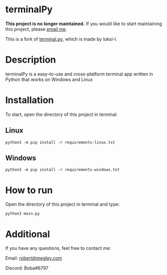 # terminalPy

**This project is no longer maintained.** If you would like to start maintaining this project, please [email me](mailto:robert@megley.com).

This is a fork of [terminal.py](https://github.com/luksi-l/terminal.py), which is made by luksi-l. 

# Description

terminalPy is a easy-to-use and cross-platform terminal app written in Python that works on Windows and Linux

# Installation

To start, open the directory of this project in terminal.

## Linux

```
python3 -m pip install -r requirements-linux.txt
```

## Windows

```
python3 -m pip install -r requirements-windows.txt
```

# How to run

Open the directory of this project in terminal and type:
```
python3 main.py
```

# Additional

If you have any questions, feel free to contact me:

Email: robert@megley.com

Discord: Boba#6797
